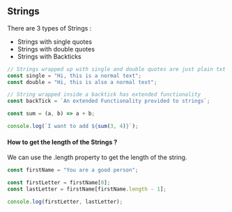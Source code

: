 ## Strings

There  are 3 types of Strings :

- Strings with single quotes
- Strings with double quotes
- Strings with Backticks

```js
// Strings wrapped up with single and double quotes are just plain txt
const single = "Hi, this is a normal text";
const double = "Hi, this is also a normal text";

// String wrapped inside a backtick has extended functionality
const backTick = `An extended Functionality provided to strings`;

const sum = (a, b) => a + b;

console.log(`I want to add ${sum(3, 4)}`);

```

#### How to get the length of the Strings ?

We can use the .length property to get the length of the string.  

```js
const firstName = "You are a good person";

const firstLetter = firstName[0];
const lastLetter = firstName[firstName.length - 1];

console.log(firstLetter, lastLetter);
```

